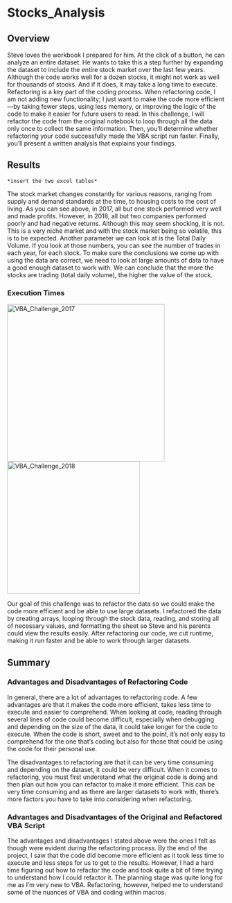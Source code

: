 # Stocks_Analysis

## Overview

Steve loves the workbook I prepared for him. At the click of a button, he can analyze an entire dataset. He wants to take this a step further by expanding the dataset to include the entire stock market over the last few years. Although the code works well for a dozen stocks, it might not work as well for thousands of stocks. And if it does, it may take a long time to execute. 
Refactoring is a key part of the coding process. When refactoring code, I am not adding new functionality; I just want to make the code more efficient—by taking fewer steps, using less memory, or improving the logic of the code to make it easier for future users to read. In this challenge, I will refactor the code from the original notebook to loop through all the data only once to collect the same information. Then, you’ll determine whether refactoring your code successfully made the VBA script run faster. Finally, you’ll present a written analysis that explains your findings.

## Results
	*insert the two excel tables* 

The stock market changes constantly for various reasons, ranging from supply and demand standards at the time, to housing costs to the cost of living. As you can see above, in 2017, all but one stock performed very well and made profits. However, in 2018, all but two companies performed poorly and had negative returns. Although this may seem shocking, it is not. This is a very niche market and with the stock market being so volatile, this is to be expected. Another parameter we can look at is the Total Daily Volume. If you look at those numbers, you can see the number of trades in each year, for each stock. To make sure the conclusions we come up with using the data are correct, we need to look at large amounts of data to have a good enough dataset to work with. We can conclude that the more the stocks are trading (total daily volume), the higher the value of the stock. 

### Execution Times

<img width="363" alt="VBA_Challenge_2017" src="https://user-images.githubusercontent.com/74915619/122831639-2dd9dc80-d2b8-11eb-8669-976b44eb39a0.png">
<img width="306" alt="VBA_Challenge_2018" src="https://user-images.githubusercontent.com/74915619/122831657-3500ea80-d2b8-11eb-8272-66bc59dbc4e4.png">

Our goal of this challenge was to refactor the data so we could make the code more efficient and be able to use large datasets. I refactored the data by creating arrays, looping through the stock data, reading, and storing all of necessary values, and formatting the sheet so Steve and his parents could view the results easily. After refactoring our code, we cut runtime, making it run faster and be able to work through larger datasets.

## Summary 
### Advantages and Disadvantages of Refactoring Code

In general, there are a lot of advantages to refactoring code. A few advantages are that it makes the code more efficient, takes less time to execute and easier to comprehend. When looking at code, reading through several lines of code could become difficult, especially when debugging and depending on the size of the data, it could take longer for the code to execute. When the code is short, sweet and to the point, it’s not only easy to comprehend for the one that’s coding but also for those that could be using the code for their personal use. 

The disadvantages to refactoring are that it can be very time consuming and depending on the dataset, it could be very difficult. When it comes to refactoring, you must first understand what the original code is doing and then plan out how you can refactor to make it more efficient. This can be very time consuming and as there are larger datasets to work with, there’s more factors you have to take into considering when refactoring. 

### Advantages and Disadvantages of the Original and Refactored VBA Script
The advantages and disadvantages I stated above were the ones I felt as though were evident during the refactoring process. By the end of the project, I saw that the code did become more efficient as it took less time to execute and less steps for us to get to the results. However, I had a hard time figuring out how to refactor the code and took quite a bit of time trying to understand how I could refactor it. The planning stage was quite long for me as I’m very new to VBA. Refactoring, however, helped me to understand some of the nuances of VBA and coding within macros. 
